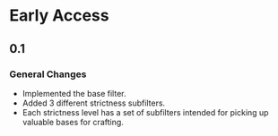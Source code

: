 # Early Access

## 0.1
### General Changes
* Implemented the base filter.
* Added 3 different strictness subfilters.
* Each strictness level has a set of subfilters intended for picking up valuable bases for crafting.